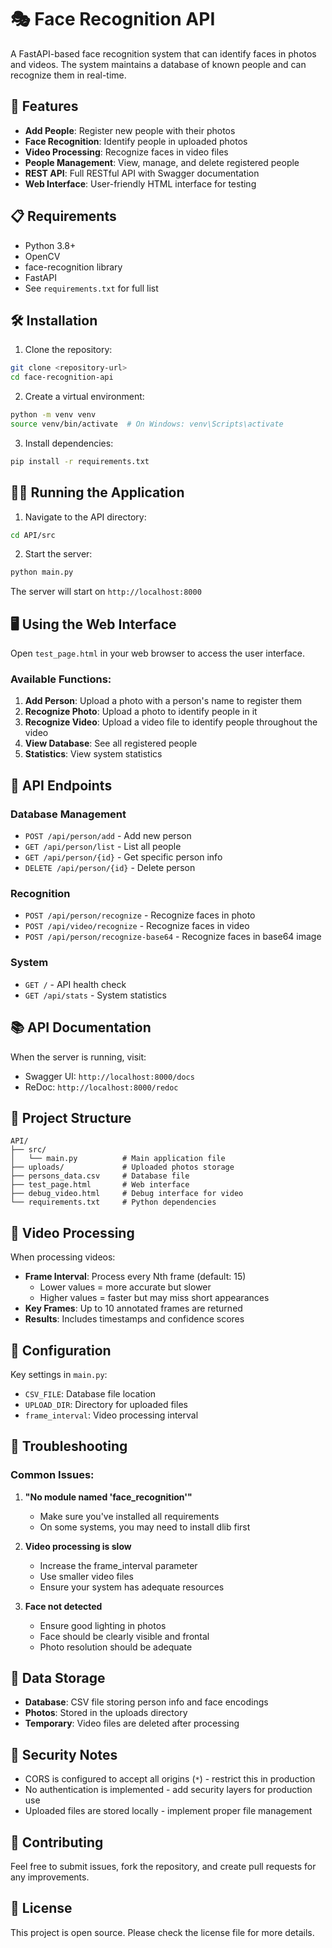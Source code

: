 # 🎭 Face Recognition API

A FastAPI-based face recognition system that can identify faces in photos and videos. The system maintains a database of known people and can recognize them in real-time.

## 🚀 Features

- **Add People**: Register new people with their photos
- **Face Recognition**: Identify people in uploaded photos
- **Video Processing**: Recognize faces in video files
- **People Management**: View, manage, and delete registered people
- **REST API**: Full RESTful API with Swagger documentation
- **Web Interface**: User-friendly HTML interface for testing

## 📋 Requirements

- Python 3.8+
- OpenCV
- face-recognition library
- FastAPI
- See `requirements.txt` for full list

## 🛠️ Installation

1. Clone the repository:
```bash
git clone <repository-url>
cd face-recognition-api
```

2. Create a virtual environment:
```bash
python -m venv venv
source venv/bin/activate  # On Windows: venv\Scripts\activate
```

3. Install dependencies:
```bash
pip install -r requirements.txt
```

## 🏃‍♂️ Running the Application

1. Navigate to the API directory:
```bash
cd API/src
```

2. Start the server:
```bash
python main.py
```

The server will start on `http://localhost:8000`

## 🖥️ Using the Web Interface

Open `test_page.html` in your web browser to access the user interface.

### Available Functions:

1. **Add Person**: Upload a photo with a person's name to register them
2. **Recognize Photo**: Upload a photo to identify people in it
3. **Recognize Video**: Upload a video file to identify people throughout the video
4. **View Database**: See all registered people
5. **Statistics**: View system statistics

## 📡 API Endpoints

### Database Management
- `POST /api/person/add` - Add new person
- `GET /api/person/list` - List all people
- `GET /api/person/{id}` - Get specific person info
- `DELETE /api/person/{id}` - Delete person

### Recognition
- `POST /api/person/recognize` - Recognize faces in photo
- `POST /api/video/recognize` - Recognize faces in video
- `POST /api/person/recognize-base64` - Recognize faces in base64 image

### System
- `GET /` - API health check
- `GET /api/stats` - System statistics

## 📚 API Documentation

When the server is running, visit:
- Swagger UI: `http://localhost:8000/docs`
- ReDoc: `http://localhost:8000/redoc`

## 📁 Project Structure

```
API/
├── src/
│   └── main.py          # Main application file
├── uploads/             # Uploaded photos storage
├── persons_data.csv     # Database file
├── test_page.html       # Web interface
├── debug_video.html     # Debug interface for video
└── requirements.txt     # Python dependencies
```

## 🎥 Video Processing

When processing videos:
- **Frame Interval**: Process every Nth frame (default: 15)
  - Lower values = more accurate but slower
  - Higher values = faster but may miss short appearances
- **Key Frames**: Up to 10 annotated frames are returned
- **Results**: Includes timestamps and confidence scores

## 🔧 Configuration

Key settings in `main.py`:
- `CSV_FILE`: Database file location
- `UPLOAD_DIR`: Directory for uploaded files
- `frame_interval`: Video processing interval

## 🐛 Troubleshooting

### Common Issues:

1. **"No module named 'face_recognition'"**
   - Make sure you've installed all requirements
   - On some systems, you may need to install dlib first

2. **Video processing is slow**
   - Increase the frame_interval parameter
   - Use smaller video files
   - Ensure your system has adequate resources

3. **Face not detected**
   - Ensure good lighting in photos
   - Face should be clearly visible and frontal
   - Photo resolution should be adequate

## 📝 Data Storage

- **Database**: CSV file storing person info and face encodings
- **Photos**: Stored in the uploads directory
- **Temporary**: Video files are deleted after processing

## 🔐 Security Notes

- CORS is configured to accept all origins (`*`) - restrict this in production
- No authentication is implemented - add security layers for production use
- Uploaded files are stored locally - implement proper file management

## 🤝 Contributing

Feel free to submit issues, fork the repository, and create pull requests for any improvements.

## 📄 License

This project is open source. Please check the license file for more details.